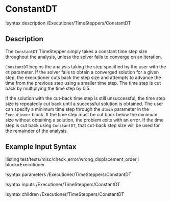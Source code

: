 # ConstantDT

!syntax description /Executioner/TimeSteppers/ConstantDT

## Description

The `ConstantDT` TimeStepper simply takes a constant time step size
throughout the analysis, unless the solver fails to converge on an iteration.

`ConstantDT` begins the analysis taking the step specified by the user with the
`dt` parameter. If the solver fails to obtain a converged solution for a given
step, the executioner cuts back the step size and attempts to advance the time
from the previous step using a smaller time step. The time step is cut back by
multiplying the time step by 0.5.

If the solution with the cut-back time step is still unsuccessful, the time
step size is repeatedly cut back until a successful solution is obtained. The
user can specify a minimum time step through the `dtmin` parameter in the
`Executioner` block. If the time step must be cut back below the minimum size
without obtaining a solution, the problem exits with an error. If the time step
is cut back using `ConstantDT`, that cut-back step size will be used for the
remainder of the analysis.

## Example Input Syntax

!listing test/tests/misc/check_error/wrong_displacement_order.i block=Executioner

!syntax parameters /Executioner/TimeSteppers/ConstantDT

!syntax inputs /Executioner/TimeSteppers/ConstantDT

!syntax children /Executioner/TimeSteppers/ConstantDT
